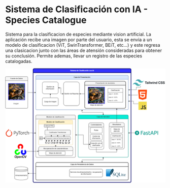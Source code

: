 # Sistema de Clasificación con IA - Species Catalogue

Sistema para la clasificacion de especies mediante vision artificial. La aplicación recibe una imagen por parte del usuario, esta se envia a un modelo de clasificacion (ViT, SwinTransformer, BEiT, etc...) y este regresa una clasicacion junto con las áreas de atensión consideradas para obtener su conclusión. Permite ademas, llevar un registro de las especies catalogadas.

![Arquitectura](./Arquitectura.png)
